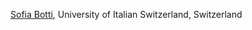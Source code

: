 [Sofia Botti](https://sites.google.com/universitadipavia.it/sofiabotti/home), University of Italian Switzerland, Switzerland
